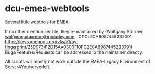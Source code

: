 # dcu-emea-webtools
Several little webtools for EMEA

If no other mention per file, they're maintained by (Wolfgang Stürmer <wolfgang.stuermer@godaddy.com> - GPG: ECA89874452B3091 - https://keys.openpgp.org/vks/v1/by-fingerprint/26D973412D15AA0300F10FC2ECA89874452B3091)
Bugs/Features/Requests can be addressed to the maintainer directly.

All scripts will mostly not work outside the EMEA-Legacy Environment of Server4You/serverloft.
